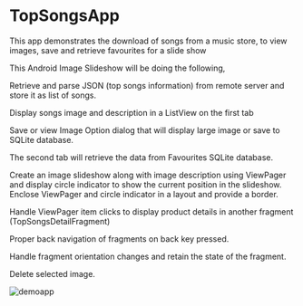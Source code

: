 TopSongsApp
===========

This app demonstrates the download of songs from a music store, to view images, save and retrieve favourites for a slide show

This Android Image Slideshow will be doing the following,

Retrieve and parse JSON (top songs information) from remote server and store it as list of songs.

Display songs image and description in a ListView on the first tab

Save or view Image Option dialog that will display large image or save to SQLite database.

The second tab will retrieve the data from Favourites SQLite database.

Create an image slideshow along with image description using ViewPager and display circle indicator to show the current position in the slideshow.
Enclose ViewPager and circle indicator in a layout and provide a border.

Handle ViewPager item clicks to display product details in another fragment (TopSongsDetailFragment)

Proper back navigation of fragments on back key pressed.

Handle fragment orientation changes and retain the state of the fragment.

Delete selected image. 

![demoapp](https://raw.githubusercontent.com/VitaFitSoft/TopSongsApp/master/app/src/main/res/raw/demoapp.gif)


